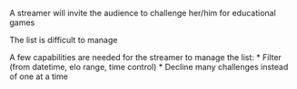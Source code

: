 A streamer will invite the audience to challenge her/him for educational games

The list is difficult to manage

A few capabilities are needed for the streamer to manage the list:
    * Filter (from datetime, elo range, time control)
    * Decline many challenges instead of one at a time 